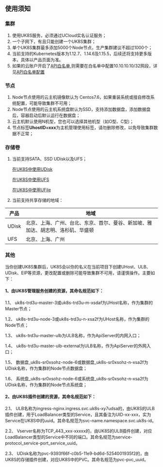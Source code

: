 
## 使用须知


### 集群

1. 使用UK8S服务，必须通过UCloud实名认证服务；
2. 一个子网下，有且只能创建一个UK8S集群；
3. 单个UK8S集群最多添加5000个Node节点，生产集群建议不超过1000个；
4. 当前支持的Kubernetes版本为1.12.7、1.14.6及1.15.5，后续还将支持更多版本，具体以产品页面为准。
5. 如果的云账户开启了[API白名单](https://console.ucloud.cn/uapi/apikey),则需要在白名单中配置10.10.10.10/32网段，详见[API白名单配置](uk8s/q/cluster)

### 节点

1. Node节点使用的云主机镜像默认为 Centos7.6，如果重装系统或擅自修改系统配置，可能导致集群不可用；
2. Node节点使用的云主机系统盘默认为SSD，支持添加数据盘，添加数据盘后，容器启动后默认运行在数据盘；
3. 云主机默认使用N机型，您也可以选择其他机型（如O型、C型)；
4. 节点标签**UhostID=xxx**为主机管理使用标签，请勿删除修改，以免导致集群数据不正常；

### 存储卷

1. 当前支持SATA、SSD UDisk以及UFS；

    [在UK8S中使用UDisk](uk8s/volume/udisk)

    [在UK8S中使用UFS](uk8s/volume/ufs)

    [在UK8S中使用UFile](uk8s/volume/ufile)

2. 当前支持共享存储的地域：

|产品|地域|
|--|--|
|UDisk|北京、上海、广州、台北、东京、首尔、曼谷、新加坡、雅加达、胡志明、洛杉矶、华盛顿|
|UFS|北京、上海、广州|




### 其他

当你创建UK8S集群后，UK8S会以你的名义在当前项目下创建UHost、ULB、UDisk、EIP等资源，更改配置或删除可能导致集群不可用，请谨慎操作。主要如下：

#### 1、由UK8S管理服务创建的资源，其命名规范如下：

1.1、 uk8s-trd3u-master-3或uk8s-trd3u-m-xsdaf为UHost名称，作为集群的Master节点；

1.2、 uk8s-trd3u-node-3或uk8s-trd3u-n-xsa2f为UHost名称，作为集群的Node节点；

1.3、 uk8s-trd3u-master-ulb为ULB名称，作为ApiServer的内网入口；

1.4、 uk8s-trd3u-master-ulb-external为ULB名称，作为ApiServer的外网入口；

1.5、 数据盘_uk8s-sr0xsohz-node-6或数据盘_uk8s-sr0xsohz-n-xsa2f为UDisk名称，作为集群的Node节点数据盘；

1.6、 系统盘_uk8s-sr0xsohz-node-6或系统盘_uk8s-sr0xsohz-n-xsa2f为UDisk名称，作为集群的Node节点系统盘；

#### 2、由UK8S插件创建的资源，其命名规范如下：

2.1、 ULB名称为ingress-nginx.ingress.svc.uk8s-xy7udsa的，由UK8S的ULB插件创建，用于LoadBalancer类型的Service，且其备注为UID-xx-xxx，实为Service在UK8S中的uuid。其命名规范为svc-name.namespace.svc.uk8s-id。

2.2、 Vserver名称为TCP_443_xxx-xxxxx的，由UK8S的ULB插件创建，对应LoadBalancer类型的Service中不同的端口。其命名规范为service-protocol_service-port_service_uuid。

2.3、 UDisk名称为pvc-9393f66f-c0b5-11e9-bd6d-5254001935f2的，由UK8S的存储插件创建，对应UK8S中的PVC。其命名规范为pvc-pvc_uuid。

